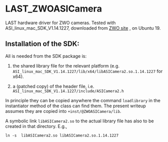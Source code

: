 # LAST_ZWOASICamera

LAST hardware driver for ZWO cameras. Tested with ASI_linux_mac_SDK_V1.14.1227, downloaded from
[ZWO site](https://astronomy-imaging-camera.com/software-drivers) , on Ubuntu 19.

## Installation of the SDK:

All is needed from the SDK package is:

1. the shared library file for the relevant platform (e.g. `ASI_linux_mac_SDK_V1.14.1227/lib/x64/libASICamera2.so.1.14.1227` for x64).

2. a (patched copy) of the header file, i.e. `ASI_linux_mac_SDK_V1.14.1227/include/ASICamera2.h`

In principle they can be copied anywhere the command `loadlibrary` in the instantiator method of the class can find them. The present writeup assumes they are copied into `+inst/@ZWOASICamera/lib`.

A symbolic link `libASICamera2.so` to the actual library file has also to be created in that directory. E.g.,
```
ln -s  libASICamera2.so libASICamera2.so.1.14.1227
```
